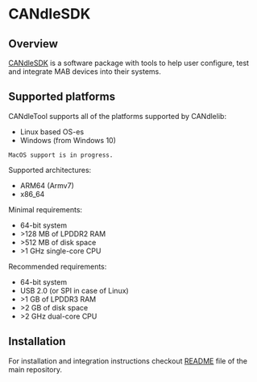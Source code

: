 # CANdleSDK

## Overview

[CANdleSDK](https://github.com/mabrobotics/CANdle-SDK) is a software package with tools to help user configure, test and integrate MAB devices into their systems.

## Supported platforms
CANdleTool supports all of the platforms supported by CANdlelib:

- Linux based OS-es 
- Windows (from Windows 10)

```{note}
MacOS support is in progress.
```

Supported architectures:

- ARM64 (Armv7)
- x86_64

Minimal requirements:

- 64-bit system
- \>128 MB of LPDDR2 RAM
- \>512 MB of disk space
- \>1 GHz single-core CPU

Recommended requirements:

- 64-bit system
- USB 2.0 (or SPI in case of Linux)
- \>1 GB of LPDDR3 RAM
- \>2 GB of disk space
- \>2 GHz dual-core CPU

## Installation

For installation and integration instructions checkout [README](https://github.com/mabrobotics/CANdle-SDK) file of the main repository.